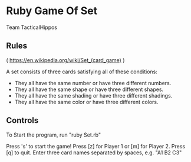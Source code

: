 # Ruby Game Of Set

Team TacticalHippos

## Rules

( https://en.wikipedia.org/wiki/Set_(card_game) )

A set consists of three cards satisfying all of these conditions:

- They all have the same number or have three different numbers.
- They all have the same shape or have three different shapes.
- They all have the same shading or have three different shadings.
- They all have the same color or have three different colors.

## Controls
To Start the program, run "ruby Set.rb"

Press 's' to start the game!
Press [z] for Player 1 or [m] for Player 2. Press [q] to quit.
Enter three card names separated by spaces, e.g. "A1 B2 C3"
